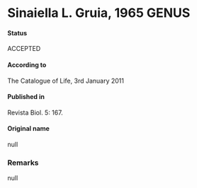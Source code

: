 # Sinaiella L. Gruia, 1965 GENUS

#### Status
ACCEPTED

#### According to
The Catalogue of Life, 3rd January 2011

#### Published in
Revista Biol. 5: 167.

#### Original name
null

### Remarks
null